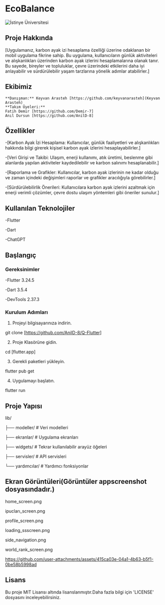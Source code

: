 # EcoBalance

![İstinye Üniversitesi](https://unitededucation.com/_next/image?url=https%3A%2F%2Fwww.unitededucation.com%2Flinklogoch%2Fistinye-university-logo.png&w=3840&q=75)

## Proje Hakkında
[Uygulamanız, karbon ayak izi hesaplama özelliği üzerine odaklanan bir mobil uygulama fikrine sahip. Bu uygulama, kullanıcıların günlük aktiviteleri ve alışkanlıkları üzerinden karbon ayak izlerini hesaplamalarına olanak tanır. Bu sayede, bireyler ve topluluklar, çevre üzerindeki etkilerini daha iyi anlayabilir ve sürdürülebilir yaşam tarzlarına yönelik adımlar atabilirler.]

## Ekibimiz
    **Danışman:** Keyvan Arasteh [https://github.com/keyvanarasteh](Keyvan Arasteh)
    **Takım Üyeleri:**
    Fatih Demir [https://github.com/Demir-7]
    Anıl Dursun [https://github.com/AnilD-8]

## Özellikler
 -[Karbon Ayak İzi Hesaplama: Kullanıcılar, günlük faaliyetleri ve alışkanlıkları hakkında bilgi girerek kişisel karbon ayak izlerini hesaplayabilirler.]
 
 
 -[Veri Girişi ve Takibi: Ulaşım, enerji kullanımı, atık üretimi, beslenme gibi alanlarda yapılan aktiviteler kaydedilebilir ve karbon salınımı hesaplanabilir.]
 
 
 
 -[Raporlama ve Grafikler: Kullanıcılar, karbon ayak izlerinin ne kadar olduğu ve zaman içindeki değişimleri raporlar ve grafikler aracılığıyla görebilirler.]
 
 
 
 -[Sürdürülebilirlik Önerileri: Kullanıcılara karbon ayak izlerini azaltmak için enerji verimli çözümler, çevre dostu ulaşım yöntemleri gibi 
 öneriler sunulur.]


## Kullanılan Teknolojiler
 -Flutter
 
 
 -Dart
 
 
 -ChatGPT
 

## Başlangıç


### Gereksinimler
 -Flutter 3.24.5
 
 
 
 -Dart 3.5.4



 -DevTools 2.37.3



 ### Kurulum Adımları
 1. Projeyi bilgisayarınıza indirin.
  
  git clone [https://github.com/AnilD-8/Q-Flutter]
  
 2. Proje Klasörüne gidin.

 cd [flutter.app]

 3. Gerekli paketleri yükleyin.

 flutter pub get 

 4. Uygulamayı başlatın.

 flutter run


## Proje Yapısı




lib/

├── modeller/ # Veri modelleri

├── ekranlar/ # Uygulama ekranları

├── widgets/ # Tekrar kullanılabilir arayüz öğeleri

├── servisler/ # API servisleri

└── yardımcılar/ # Yardımcı fonksiyonlar



## Ekran Görüntüleri(Görüntüler appscreenshot dosyasındadır.)



home_screen.png


ipucları_screen.png



profile_screen.png






loading_ssscreen.png



side_navigation.png



world_rank_screen.png



https://github.com/user-attachments/assets/415ca03e-04a1-4b63-b5f1-0be58b5998ad



## Lisans

Bu proje MIT Lisansı altında lisanslanmıştır.Daha fazla bilgi için 'LICENSE' dosyasını inceleyebilirsiniz.








 
 


